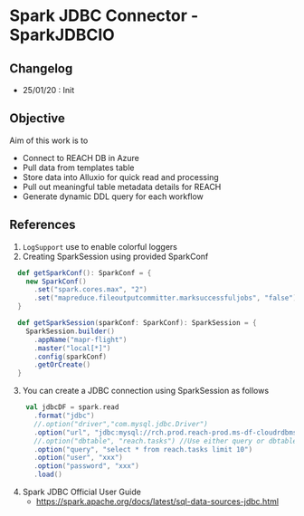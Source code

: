 # Spark JDBC Connector  - SparkJDBCIO

## Changelog

* 25/01/20 : Init

## Objective
Aim of this work is to
 * Connect to REACH DB in Azure
 * Pull data from templates table
 * Store data into Alluxio for quick read and processing
 * Pull out meaningful table metadata details for REACH
 * Generate dynamic DDL query for each workflow

## References
1. `LogSupport` use to enable colorful loggers
2. Creating SparkSession using provided SparkConf
```scala
  def getSparkConf(): SparkConf = {
    new SparkConf()
      .set("spark.cores.max", "2")
      .set("mapreduce.fileoutputcommitter.marksuccessfuljobs", "false")
  }

  def getSparkSession(sparkConf: SparkConf): SparkSession = {
    SparkSession.builder()
      .appName("mapr-flight")
      .master("local[*]")
      .config(sparkConf)
      .getOrCreate()
  }
```
3. You can create a JDBC connection using SparkSession as follows
```scala
    val jdbcDF = spark.read
      .format("jdbc")
      //.option("driver","com.mysql.jdbc.Driver")
      .option("url", "jdbc:mysql://rch.prod.reach-prod.ms-df-cloudrdbms.prod.wxxx.com:3306?tinyInt1isBit=false&zeroDateTimeBehavior=convertToNull")
      //.option("dbtable", "reach.tasks") //Use either query or dbtable option
      .option("query", "select * from reach.tasks limit 10")
      .option("user", "xxx")
      .option("password", "xxx")
      .load()
```
4. Spark JDBC Official User Guide
    * https://spark.apache.org/docs/latest/sql-data-sources-jdbc.html
   